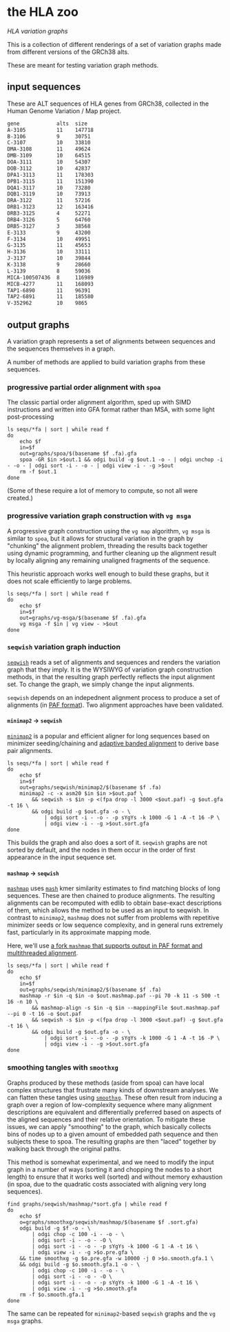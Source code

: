# the HLA zoo

_HLA variation graphs_

This is a collection of different renderings of a set of variation graphs made from different versions of the GRCh38 alts.

These are meant for testing variation graph methods.

## input sequences

These are ALT sequences of HLA genes from GRCh38, collected in the Human Genome Variation / Map project.

```txt
gene            alts  size
A-3105          11    147718
B-3106          9     30751
C-3107          10    33810
DMA-3108        11    49624
DMB-3109        10    64515
DOA-3111        10    54307
DOB-3112        10    42837
DPA1-3113       11    178303
DPB1-3115       11    151390
DQA1-3117       10    73280
DQB1-3119       10    73913
DRA-3122        11    57216
DRB1-3123       12    163416
DRB3-3125       4     52271
DRB4-3126       5     64760
DRB5-3127       3     38568
E-3133          9     43200
F-3134          10    49951
G-3135          11    45653
H-3136          10    33111
J-3137          10    39844
K-3138          9     28660
L-3139          8     59036
MICA-100507436  8     116989
MICB-4277       11    168093
TAP1-6890       11    96391
TAP2-6891       11    185580
V-352962        10    9865
```

## output graphs

A variation graph represents a set of alignments between sequences and the sequences themselves in a graph.

A number of methods are applied to build variation graphs from these sequences.

### progressive partial order alignment with `spoa`

The classic partial order alignment algorithm, sped up with SIMD instructions and written into GFA format rather than MSA, with some light post-processing

```
ls seqs/*fa | sort | while read f
do
    echo $f
    in=$f
    out=graphs/spoa/$(basename $f .fa).gfa
    spoa -GR $in >$out.1 && odgi build -g $out.1 -o - | odgi unchop -i - -o - | odgi sort -i - -o - | odgi view -i - -g >$out
    rm -f $out.1
done
```

(Some of these require a lot of memory to compute, so not all were created.)

### progressive variation graph construction with `vg msga`

A progressive graph construction using the `vg map` algorithm, `vg msga` is similar to `spoa`, but it allows for structural variation in the graph by "chunking" the alignment problem, threading the results back together using dynamic programming, and further cleaning up the alignment result by locally aligning any remaining unaligned fragments of the sequence.

This heuristic approach works well enough to build these graphs, but it does not scale efficiently to large problems.

```
ls seqs/*fa | sort | while read f
do
    echo $f
    in=$f
    out=graphs/vg-msga/$(basename $f .fa).gfa
    vg msga -f $in | vg view - >$out
done
```

### `seqwish` variation graph induction

[`seqwish`](https://github.com/ekg/seqwish) reads a set of alignments and sequences and renders the variation graph that they imply.
It is the WYSIWYG of variation graph construction methods, in that the resulting graph perfectly reflects the input alignment set.
To change the graph, we simply change the input alignments.

`seqwish` depends on an indepednent alignment process to produce a set of alignments (in [PAF format](https://github.com/lh3/miniasm/blob/master/PAF.md)).
Two alignment approaches have been validated.

#### `minimap2` → `seqwish`

[`minimap2`](https://github.com/lh3/minimap2) is a popular and efficient aligner for long sequences based on minimizer seeding/chaining and [adaptive banded alignment](https://github.com/ocxtal/libgaba) to derive base pair alignments.

```
ls seqs/*fa | sort | while read f
do
    echo $f
    in=$f
    out=graphs/seqwish/minimap2/$(basename $f .fa)
    minimap2 -c -x asm20 $in $in >$out.paf \
        && seqwish -s $in -p <(fpa drop -l 3000 <$out.paf) -g $out.gfa -t 16 \
        && odgi build -g $out.gfa -o - \
            | odgi sort -i - -o - -p sYgYs -k 1000 -G 1 -A -t 16 -P \
            | odgi view -i - -g >$out.sort.gfa
done
```

This builds the graph and also does a sort of it.
`seqwish` graphs are not sorted by default, and the nodes in them occur in the order of first appearance in the input sequence set.


#### `mashmap` → `seqwish`

[`mashmap`](https://github.com/marbl/MashMap) uses [`mash`](http://mash.readthedocs.org/) kmer similarity estimates to find matching blocks of long sequences.
These are then chained to produce alignments.
The resulting alignments can be recomputed with edlib to obtain base-exact descriptions of them, which allows the method to be used as an input to seqwish.
In contrast to `minimap2`, `mashmap` does not suffer from problems with repetitive minimizer seeds or low sequence complexity, and in general runs extremely fast, particularly in its approximate mapping mode.

Here, we'll use [a fork `mashmap` that supports output in PAF format and multithreaded alignment](https://github.com/ekg/MashMap).

```
ls seqs/*fa | sort | while read f
do
    echo $f
    in=$f
    out=graphs/seqwish/minimap2/$(basename $f .fa)
    mashmap -r $in -q $in -o $out.mashmap.paf --pi 70 -k 11 -s 500 -t 16 -n 10 \
        && mashmap-align -s $in -q $in --mappingFile $out.mashmap.paf --pi 0 -t 16 -o $out.paf
        && seqwish -s $in -p <(fpa drop -l 3000 <$out.paf) -g $out.gfa -t 16 \
        && odgi build -g $out.gfa -o - \
            | odgi sort -i - -o - -p sYgYs -k 1000 -G 1 -A -t 16 -P \
            | odgi view -i - -g >$out.sort.gfa
done
```

### smoothing tangles with `smoothxg`

Graphs produced by these methods (aside from spoa) can have local complex structures that frustrate many kinds of downstream analyses.
We can flatten these tangles using [`smoothxg`](https://github.com/ekg/smoothxg).
These often result from inducing a graph over a region of low-complexity sequence where many alignment descriptions are equivalent and differentially preferred based on aspects of the aligned sequences and their relative orientation.
To mitigate these issues, we can apply "smoothing" to the graph, which basically collects bins of nodes up to a given amount of embedded path sequence and then subjects these to spoa.
The resulting graphs are then "laced" together by walking back through the original paths.

This method is somewhat experimental, and we need to modify the input graph in a number of ways (sorting it and chopping the nodes to a short length) to ensure that it works well (sorted) and without memory exhaustion (in spoa, due to the quadratic costs associated with aligning very long sequences).

```
find graphs/seqwish/mashmap/*sort.gfa | while read f
do
    echo $f
    o=graphs/smoothxg/seqwish/mashmap/$(basename $f .sort.gfa)
    odgi build -g $f -o - \
        | odgi chop -c 100 -i - -o - \
        | odgi sort -i - -o - -O \
        | odgi sort -i - -o - -p sYgYs -k 1000 -G 1 -A -t 16 \
        | odgi view -i - -g >$o.pre.gfa \
    && time smoothxg -g $o.pre.gfa -w 10000 -j 0 >$o.smooth.gfa.1 \
    && odgi build -g $o.smooth.gfa.1 -o - \
        | odgi chop -c 100 -i - -o - \
        | odgi sort -i - -o - -O \
        | odgi sort -i - -o - -p sYgYs -k 1000 -G 1 -A -t 16 \
        | odgi view -i - -g >$o.smooth.gfa
    rm -f $o.smooth.gfa.1
done
```

The same can be repeated for `minimap2`-based `seqwish` graphs and the `vg msga` graphs.
